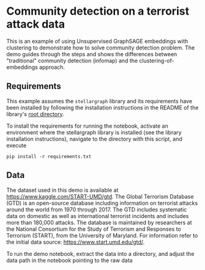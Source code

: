 # Community detection on a terrorist attack data

This is an example of using Unsupervised GraphSAGE embeddings with clustering to demonstrate how to solve community detection problem. The demo guides through the steps and shows the differences between "traditional" community detection (infomap) and the clustering-of-embeddings approach.

## Requirements
This example assumes the `stellargraph` library and its requirements have been 
installed by following the installation instructions in the README 
of the library's [root directory](https://github.com/stellargraph/stellargraph).

To install the requirements for running the notebook, activate an environment where the stellargraph library is installed (see the library installation instructions), navigate to the directory with this script, and execute

`pip install -r requirements.txt`

## Data

The dataset used in this demo is available at https://www.kaggle.com/START-UMD/gtd. The Global Terrorism Database (GTD) is an open-source database including information on terrorist attacks around the world from 1970 through 2017. The GTD includes systematic data on domestic as well as international terrorist incidents and includes more than 180,000 attacks. The database is maintained by researchers at the National Consortium for the Study of Terrorism and Responses to Terrorism (START), from the University of Maryland. For information refer to the initial data source: https://www.start.umd.edu/gtd/.


To run the demo notebook, extract the data into a directory, and adjust the data path in the notebook pointing to the raw data

